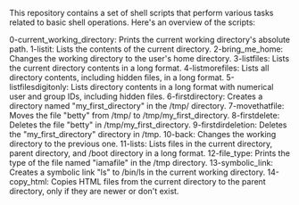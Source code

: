 This repository contains a set of shell scripts that perform various tasks related to basic shell operations. Here's an overview of the scripts:

0-current_working_directory: Prints the current working directory's absolute path.
1-listit: Lists the contents of the current directory.
2-bring_me_home: Changes the working directory to the user's home directory.
3-listfiles: Lists the current directory contents in a long format.
4-listmorefiles: Lists all directory contents, including hidden files, in a long format.
5-listfilesdigitonly: Lists directory contents in a long format with numerical user and group IDs, including hidden files.
6-firstdirectory: Creates a directory named "my_first_directory" in the /tmp/ directory.
7-movethatfile: Moves the file "betty" from /tmp/ to /tmp/my_first_directory.
8-firstdelete: Deletes the file "betty" in /tmp/my_first_directory.
9-firstdirdeletion: Deletes the "my_first_directory" directory in /tmp.
10-back: Changes the working directory to the previous one.
11-lists: Lists files in the current directory, parent directory, and /boot directory in a long format.
12-file_type: Prints the type of the file named "iamafile" in the /tmp directory.
13-symbolic_link: Creates a symbolic link "ls" to /bin/ls in the current working directory.
14-copy_html: Copies HTML files from the current directory to the parent directory, only if they are newer or don't exist.
